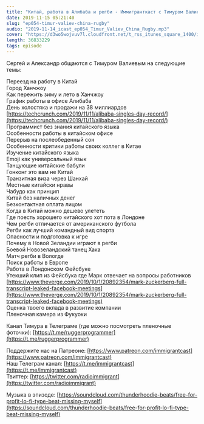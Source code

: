 ```yaml
---
title: "Китай, работа в Алибаба и регби - Иммигранткаст с Тимуром Валиевым - эпизод 54"
date: 2019-11-15 05:21:40
slug: "ep054-timur-valiev-china-rugby"
audio: "2019-11-14_icast_ep054_Timur_Valiev_China_Rugby.mp3"
cover: "https://d3wo5wojvuv7l.cloudfront.net/t_rss_itunes_square_1400/images.spreaker.com/original/8fa6613d8f22fb1412486aaa5ccb0caf.jpg"
length: 36833229
tags: episode
---
```

Сергей и Александр общаются с Тимуром Валиевым на следующие темы:  
  
Переезд на работу в Китай  
Город Ханчжоу  
Как пережить зиму и лето в Ханчжоу  
График работы в офисе Алибаба  
День холостяка и продажи на 38 миллиардов [https://techcrunch.com/2019/11/11/alibaba-singles-day-record/](https://techcrunch.com/2019/11/11/alibaba-singles-day-record/)  
Программист без знания китайского языка  
Особенности работы в китайском офисе  
Перерыв на послеобеденный сон  
Особенности критики работы своих коллег в Китае  
Изучение китайского языка  
Emoji как универсальный язык  
Танцующие китайские бабули  
Гонконг это вам не Китай  
Транзитная виза через Шанхай  
Местные китайски нравы  
Чабудо как принцип  
Китай без наличных денег  
Безконтактная оплата лицом  
Когда в Китай можно дешево улететь  
Где поесть хорошего китайского хот пота в Лондоне  
Чем регби отличается от американского футбола  
Регби как лучший командный вид спорта  
Опасности и подготовка к игре  
Почему в Новой Зеландии играют в регби  
Боевой Новозеландский танец Хака  
Матч регби в Вологде  
Поиск работы в Европе  
Работа в Лондонском Фейсбуке  
Утекший клип из Фейсбука где Марк отвечает на вопросы работников [https://www.theverge.com/2019/10/1/20892354/mark-zuckerberg-full-transcript-leaked-facebook-meetings](https://www.theverge.com/2019/10/1/20892354/mark-zuckerberg-full-transcript-leaked-facebook-meetings)  
Оценка твоего вклада в развитие компании  
Пленочная камера из Фукуоки  
  
Канал Тимура в Телеграме (где можно посмотреть пленочные фоточки): [https://t.me/ruggerprogrammer](https://t.me/ruggerprogrammer)  
  
Поддержите нас на Патреоне: [https://www.patreon.com/immigrantcast](https://www.patreon.com/immigrantcast)  
Наш Телеграм канал: [https://t.me/immigrantcast](https://t.me/immigrantcast)  
Твиттер: [https://twitter.com/radioimmigrant](https://twitter.com/radioimmigrant)  
  
Музыка в эпизоде: [https://soundcloud.com/thunderhoodie-beats/free-for-profit-lo-fi-type-beat-missing-myself](https://soundcloud.com/thunderhoodie-beats/free-for-profit-lo-fi-type-beat-missing-myself)
